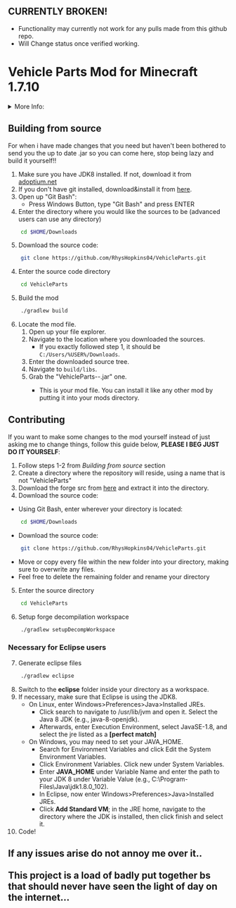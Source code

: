 ## CURRENTLY BROKEN!
- Functionality may currently not work for any pulls made from this github repo. 
- Will Change status once verified working.

# Vehicle Parts Mod for Minecraft 1.7.10
<details>
<summary>More Info:</summary>

### This is a tiny mod to add items to mc 1.7.10 for the play.wargames.uk server!
## Please join our discord at: discord.wargames.uk

### Version info:

Wargames Release 1.0 Used Vehicle Parts 0.3 (Pre-Release, since im lazy)

Wargames Release 2.0 Likely to use Vehicle Parts 1.0 (will jump out of Pre-Release), however might jump it to 2.0 to match the Server/Modpack release version for simplicity's sake.

### Contributions to the Project so far:

```ruby
   Myself (rhyshopkins04),
   NateBacon4
```

</details>


## Building from source

For when i have made changes that you need but haven't been bothered to send you the up to date .jar so you can come here, stop being lazy and build it yourself!!

 1. Make sure you have JDK8 installed. If not, download it from [adoptium.net](https://adoptium.net/?variant=openjdk8&jvmVariant=hotspot)
 2. If you don't have git installed, download&install it from [here](https://git-scm.com/downloads).
 3. Open up "Git Bash":
    * Press Windows Button, type "Git Bash" and press ENTER
 4. Enter the directory where you would like the sources to be (advanced users can use any directory)
 ```bash
     cd $HOME/Downloads
 ```
 5. Download the source code:
 ```bash
     git clone https://github.com/RhysHopkins04/VehicleParts.git
 ```
 4. Enter the source code directory
 ```bash
     cd VehicleParts
 ```
 5. Build the mod
 ```bash
     ./gradlew build
 ```
 6. Locate the mod file.
    1. Open up your file explorer.
    2. Navigate to the location where you downloaded the sources.
       * If you exactly followed step 1, it should be `C:/Users/%USER%/Downloads`.
    3. Enter the downloaded source tree.
    4. Navigate to `build/libs`.
    5. Grab the "VehicleParts-<mcversion>-<version>.jar" one.
        * This is your mod file. You can install it like any other mod by putting it into your mods directory.

## Contributing
If you want to make some changes to the mod yourself instead of just asking me to change things, follow this guide below, **PLEASE I BEG JUST DO IT YOURSELF**:
1. Follow steps 1-2 from *Building from source* section
2. Create a directory where the repository will reside, using a name that is not "VehicleParts"
3. Download the forge src from [here](https://files.minecraftforge.net/net/minecraftforge/forge/index_1.7.10.html) and extract it into the directory.
4. Download the source code:
  * Using Git Bash, enter wherever your directory is located:
```bash
    cd $HOME/Downloads
```
   * Download the source code:
```bash
    git clone https://github.com/RhysHopkins04/VehicleParts.git
 ```
   * Move or copy every file within the new folder into your directory, making sure to overwrite any files.
   * Feel free to delete the remaining folder and rename your directory
5. Enter the source directory
```bash
    cd VehicleParts
```
6. Setup forge decompilation workspace
```bash
    ./gradlew setupDecompWorkspace
```
### Necessary for Eclipse users
7. Generate eclipse files
```bash
    ./gradlew eclipse
```
8. Switch to the **eclipse** folder inside your directory as a workspace.
9. If necessary, make sure that Eclipse is using the JDK8.
   * On Linux, enter Windows>Preferences>Java>Installed JREs.
      * Click search to navigate to /usr/lib/jvm and open it. Select the Java 8 JDK (e.g., java-8-openjdk).
      * Afterwards, enter Execution Environment, select JavaSE-1.8, and select the jre listed as a **[perfect match]**
   * On Windows, you may need to set your JAVA_HOME.
      * Search for Environment Variables and click Edit the System Environment Variables.
      * Click Environment Variables. Click new under System Variables.
      * Enter **JAVA_HOME** under Variable Name and enter the path to your JDK 8 under Variable Value (e.g., C:\Program-Files\Java\jdk1.8.0_102).
      * In Eclipse, now enter Windows>Preferences>Java>Installed JREs.
      * Click **Add Standard VM**; in the JRE home, navigate to the directory where the JDK is installed, then click finish and select it.
10. Code!

## If any issues arise do not annoy me over it.. <br> <br>This project is a load of badly put together bs that should never have seen the light of day on the internet...
